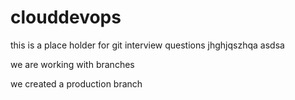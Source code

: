 # clouddevops
this is a place holder for git interview questions
jhghjqszhqa
asdsa

we are working with branches

we created a  production branch

